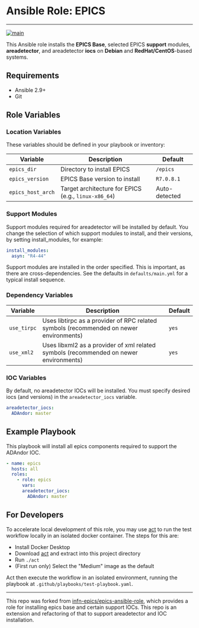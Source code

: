 # Ansible Role: EPICS

---
[![main](https://github.com/lbl-camera/epics-ansible-role/actions/workflows/main.yml/badge.svg)](https://github.com/lbl-camera/epics-ansible-role/actions/workflows/main.yml)

This Ansible role installs the **EPICS Base**, selected EPICS **support** modules, **areadetector**, and areadetector **iocs** on **Debian** and **RedHat/CentOS**-based systems.

## Requirements

- Ansible 2.9+
- Git

## Role Variables

### Location Variables
These variables should be defined in your playbook or inventory:

| Variable          | Description                                          | Default       |
|-------------------|------------------------------------------------------|---------------|
| `epics_dir`       | Directory to install EPICS                           | `/epics`      |
| `epics_version`   | EPICS Base version to install                        | `R7.0.8.1`    |
| `epics_host_arch` | Target architecture for EPICS (e.g., `linux-x86_64`) | Auto-detected |

### Support Modules

Support modules required for areadetector will be installed by default. You change the selection of which support 
modules to install, and their versions, by setting install_modules, for example:

```yaml
install_modules:
  asyn: "R4-44"
```

Support modules are installed in the order specified. This is important, as there are cross-dependencies. See the
defaults in `defaults/main.yml` for a typical install sequence.

### Dependency Variables

| Variable    | Description                                                                            | Default |
|-------------|----------------------------------------------------------------------------------------|---------|
| `use_tirpc` | Uses libtirpc as a provider of RPC related symbols (recommended on newer environments) | `yes`   |
| `use_xml2`  | Uses libxml2 as a provider of xml related symbols (recommended on newer environments)  | `yes`   |

### IOC Variables

By default, no areadetector IOCs will be installed. You must specify desired iocs (and versions) in the 
`areadetector_iocs` variable.

```yaml
areadetector_iocs:
  ADAndor: master
```


## Example Playbook

This playbook will install all epics components required to support the ADAndor IOC.

```yaml
- name: epics
  hosts: all
  roles:
    - role: epics
      vars:
      areadetector_iocs:
        ADAndor: master
```

## For Developers
To accelerate local development of this role, you may use [act](https://github.com/nektos/act) to run the test workflow locally in an
isolated docker container. The steps for this are:

- Install Docker Desktop
- Download [act](https://github.com/nektos/act) and extract into this project directory
- Run `./act`
- (First run only) Select the "Medium" image as the default

Act then execute the workflow in an isolated environment, running the playbook at `.github/playbooks/test-playbook.yaml`.

---
This repo was forked from [infn-epics/epics-ansible-role](https://baltig.infn.it/infn-epics/epics-ansible-role/-/tree/main),
which provides a role for installing epics base and certain support IOCs. This repo is an extension and refactoring of
that to support areadetector and IOC installation.